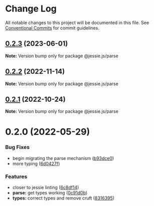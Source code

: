 # Change Log

All notable changes to this project will be documented in this file.
See [Conventional Commits](https://conventionalcommits.org) for commit guidelines.

## [0.2.3](https://github.com/endojs/Jessie/compare/@jessie.js/parse@0.2.2...@jessie.js/parse@0.2.3) (2023-06-01)

**Note:** Version bump only for package @jessie.js/parse





## [0.2.2](https://github.com/endojs/Jessie/compare/@jessie.js/parse@0.2.1...@jessie.js/parse@0.2.2) (2022-11-14)

**Note:** Version bump only for package @jessie.js/parse





## [0.2.1](https://github.com/endojs/Jessie/compare/@jessie.js/parse@0.2.0...@jessie.js/parse@0.2.1) (2022-10-24)

**Note:** Version bump only for package @jessie.js/parse





# 0.2.0 (2022-05-29)


### Bug Fixes

* begin migrating the parse mechanism ([b93dce0](https://github.com/endojs/Jessie/commit/b93dce01e9740d9c0d86cfa7555cd099a1a8d28f))
* more typing ([6d0427f](https://github.com/endojs/Jessie/commit/6d0427fa711bbaf95d7507bc7303805ab54183e6))


### Features

* closer to jessie linting ([6c8df14](https://github.com/endojs/Jessie/commit/6c8df14fddb7946beb5b6f56a901981882e3b240))
* **parse:** get types working ([0c91d0b](https://github.com/endojs/Jessie/commit/0c91d0b9613fbad777a18e6f881d49c7aac25fa3))
* **types:** correct types and remove cruft ([8316395](https://github.com/endojs/Jessie/commit/8316395eced58db559aa65715d69ed9c43ba13a9))

